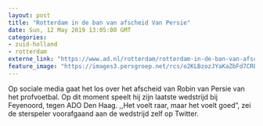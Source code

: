 ```yaml
---
layout: post
title: "Rotterdam in de ban van afscheid Van Persie"
date: Sun, 12 May 2019 13:05:00 GMT
categories: 
- zuid-holland 
- rotterdam 
externe_link: "https://www.ad.nl/rotterdam/rotterdam-in-de-ban-van-afscheid-van-persie~a74665ff/"
feature_image: "https://images3.persgroep.net/rcs/o2KLBzozJYaKaZbFd7CREdQcR0I/diocontent/148098574/_fitwidth/400/?appId=21791a8992982cd8da851550a453bd7f&quality=0.7"
---
```


Op sociale media gaat het los over het afscheid van Robin van Persie van het profvoetbal. Op dit moment speelt hij zijn laatste wedstrijd bij Feyenoord, tegen ADO Den Haag. ,,Het voelt raar, maar het voelt goed”, zei de sterspeler voorafgaand aan de wedstrijd zelf op Twitter.
